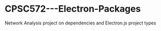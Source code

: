 # CPSC572---Electron-Packages
Network Analysis project on dependencies and Electron.js project types

